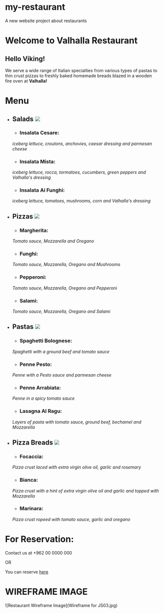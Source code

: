 # my-restaurant
A new website project about restaurants

# **Welcome to Valhalla Restaurant**

## Hello Viking! 


We serve a wide range of Italian specialties from various types of pastas to thin crust pizzas to freshly baked homemade breads blazed in a wooden fire oven at **Valhalla!** 

# Menu

- ## Salads ![](https://www.simplyrecipes.com/thmb/j1WtO-KNzo7D7e3j5skU2CIQGk4=/1800x1200/filters:fill(auto,1)/__opt__aboutcom__coeus__resources__content_migration__simply_recipes__uploads__2009__09__caesar-salad-horiz-a-1800-4a465eb53456465091e34138675259c2.jpg)

    - ### Insalata Cesare: 
    *iceberg lettuce, croutons, anchovies, caesar dressing and parmesan cheese*

    - ### Insalata Mista: 
    *iceberg lettuce, rocca, tormatoes, cucumbers, green peppers and Valhalla's dressing*
    
    - ### Insalata Ai Funghi: 
    *iceberg lettuce, tomatoes, mushrooms, corn and Valhalla's dressing*

- ## Pizzas ![](https://onlineculinaryschool.net/wp-content/uploads/2018/10/online_culinary_school_pizza_margherita-1.jpg)

    - ### Margherita:
    *Tomato sauce, Mozzarella and Oregano*

    - ### Funghi: 
    *Tomato sauce, Mozzarella, Oregano and Mushrooms*

    - ### Pepperoni: 
    *Tomato sauce, Mozzarella, Oregano and Pepperoni*

    - ### Salami: 
    *Tomato sauce, Mozzarella, Oregano and Salami*

- ## Pastas ![](https://static.toiimg.com/thumb/52759758.cms?imgsize=560987&width=800&height=800)

    - ### Spaghetti Bolognese: 
    *Spaghetti with a ground beef and tomato sauce*

    - ### Penne Pesto: 
    *Penne with a Pesto sauce and parmesan cheese*

    - ### Penne Arrabiata: 
    *Penne in a spicy tomato sauce*

    - ### Lasagna Al Ragu: 
    *Layers of pasta with tomato sauce, ground beef, bechamel and Mozzarella*

- ## Pizza Breads ![](https://res.cloudinary.com/hksqkdlah/image/upload/SFS_PepperoniFrenchBreadPizza_1_lllyst.jpg)

    - ### Focaccia: 
    *Pizza crust laced with extra virgin olive oil, garlic and rosemary*

    - ### Bianca: 
    *Pizza crust with a hint of extra virgin olive oil and garlic and topped with Mozzarella*

    - ### Marinara: 
    *Pizza crust ropeed with tomato sauce, garlic and oregano*


# For Reservation:

Contact us at +962 00 0000 000 

OR

You can reserve [here](www.vikingsreservefakelink.com) 

# **WIREFRAME IMAGE**

![Restaurant Wireframe Image](Wireframe for JS03.jpg)